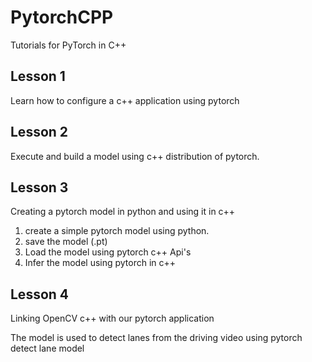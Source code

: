 # PytorchCPP
Tutorials for PyTorch in C++

## Lesson 1
Learn how to configure a c++ application using pytorch

## Lesson 2
Execute and build a model using c++ distribution of pytorch.

## Lesson 3
Creating a pytorch model in python and using it in c++

1. create a simple pytorch model using python.
2. save the model (.pt)
3. Load the model using pytorch c++ Api's
4. Infer the model using pytorch in c++


## Lesson 4
Linking OpenCV c++ with our pytorch application

The model is used to detect lanes from the driving video using pytorch detect lane model
